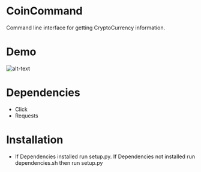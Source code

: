 # CoinCommand
Command line interface for getting CryptoCurrency information.



# Demo
![alt-text](https://user-images.githubusercontent.com/10147276/36940485-86c07e50-1f3b-11e8-92d5-b8c0aa2eb6bb.gif)



# Dependencies
- Click
- Requests

# Installation
- If Dependencies installed run setup.py. If Dependencies not installed  run dependencies.sh then run setup.py
